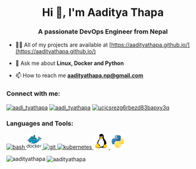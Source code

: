 <h1 align="center">Hi 👋, I'm Aaditya Thapa</h1>
<h3 align="center">A passionate DevOps Engineer from Nepal</h3>

- 👨‍💻 All of my projects are available at [https://aadityathapa.github.io/](https://aadityathapa.github.io/)

- 💬 Ask me about **Linux, Docker and Python**

- 📫 How to reach me **aadityathapa.np@gmail.com**

<h3 align="left">Connect with me:</h3>
<p align="left">
<a href="https://twitter.com/aadi_tyathapa" target="blank"><img align="center" src="https://raw.githubusercontent.com/rahuldkjain/github-profile-readme-generator/master/src/images/icons/Social/twitter.svg" alt="aadi_tyathapa" height="30" width="40" /></a>
<a href="https://instagram.com/aadi_tyathapa" target="blank"><img align="center" src="https://raw.githubusercontent.com/rahuldkjain/github-profile-readme-generator/master/src/images/icons/Social/instagram.svg" alt="aadi_tyathapa" height="30" width="40" /></a>
<a href="https://www.youtube.com/@aadityathapa" target="blank"><img align="center" src="https://raw.githubusercontent.com/rahuldkjain/github-profile-readme-generator/master/src/images/icons/Social/youtube.svg" alt="ucjcsrezg6rbezd83bapxy3q" height="30" width="40" /></a>
</p>

<h3 align="left">Languages and Tools:</h3>
<p align="left"> <a href="https://www.gnu.org/software/bash/" target="_blank" rel="noreferrer"> <img src="https://www.vectorlogo.zone/logos/gnu_bash/gnu_bash-icon.svg" alt="bash" width="40" height="40"/> </a> <a href="https://www.docker.com/" target="_blank" rel="noreferrer"> <img src="https://raw.githubusercontent.com/devicons/devicon/master/icons/docker/docker-original-wordmark.svg" alt="docker" width="40" height="40"/> </a> <a href="https://git-scm.com/" target="_blank" rel="noreferrer"> <img src="https://www.vectorlogo.zone/logos/git-scm/git-scm-icon.svg" alt="git" width="40" height="40"/> </a> <a href="https://kubernetes.io" target="_blank" rel="noreferrer"> <img src="https://www.vectorlogo.zone/logos/kubernetes/kubernetes-icon.svg" alt="kubernetes" width="40" height="40"/> </a> <a href="https://www.linux.org/" target="_blank" rel="noreferrer"> <img src="https://raw.githubusercontent.com/devicons/devicon/master/icons/linux/linux-original.svg" alt="linux" width="40" height="40"/> </a> <a href="https://www.python.org" target="_blank" rel="noreferrer"> <img src="https://raw.githubusercontent.com/devicons/devicon/master/icons/python/python-original.svg" alt="python" width="40" height="40"/> </a> </p>

<p><img align="left" src="https://github-readme-stats.vercel.app/api/top-langs?username=aadityathapa&show_icons=true&theme=tokyonight&locale=en&layout=compact" alt="aadityathapa" /></p>

<p>&nbsp;<img align="center" src="https://github-readme-stats.vercel.app/api?username=aadityathapa&show_icons=true&theme=tokyonight&locale=en" alt="aadityathapa" /></p>

